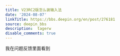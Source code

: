 ```yaml
---
title: V23RC2版怎么装输入法
date: '2024-08-07'
linkTitle: https://bbs.deepin.org/en/post/276181
source: deepin_bbs
description:  tagerw 
disable_comments: true
---
```

我在问题反馈里面看到
